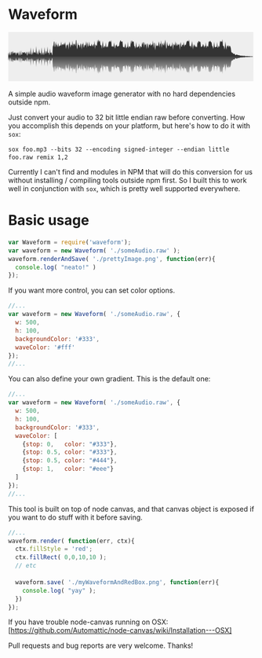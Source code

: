# Waveform

![Node waveform image generator](/docs/example.png)

A simple audio waveform image generator with no hard dependencies outside npm.

Just convert your audio to 32 bit little endian raw before converting. How you accomplish this depends on your platform, but here's how to do it with `sox`:

```
sox foo.mp3 --bits 32 --encoding signed-integer --endian little foo.raw remix 1,2
```

Currently I can't find and modules in NPM that will do this conversion for us without installing / compiling tools outside npm first. So I built this to work well in conjunction with `sox`, which is pretty well supported everywhere.

# Basic usage

```javascript
var Waveform = require('waveform');
var waveform = new Waveform( './someAudio.raw' );
waveform.renderAndSave( './prettyImage.png', function(err){
  console.log( "neato!" )
});
```

If you want more control, you can set color options.

```javascript
//...
var waveform = new Waveform( './someAudio.raw', {
  w: 500,
  h: 100,
  backgroundColor: '#333',
  waveColor: '#fff'
});
//...
```

You can also define your own gradient. This is the default one:

```javascript
//...
var waveform = new Waveform( './someAudio.raw', {
  w: 500,
  h: 100,
  backgroundColor: '#333',
  waveColor: [
    {stop: 0,   color: "#333"},
    {stop: 0.5, color: "#333"},
    {stop: 0.5, color: "#444"},
    {stop: 1,   color: "#eee"}
  ]
});
//...
```

This tool is built on top of node canvas, and that canvas object is exposed if you want to do stuff with it before saving.

```javascript
//...
waveform.render( function(err, ctx){
  ctx.fillStyle = 'red';
  ctx.fillRect( 0,0,10,10 );
  // etc

  waveform.save( './myWaveformAndRedBox.png', function(err){
    console.log( "yay" );
  })
});
```

If you have trouble node-canvas running on OSX: [https://github.com/Automattic/node-canvas/wiki/Installation---OSX]

Pull requests and bug reports are very welcome. Thanks!
